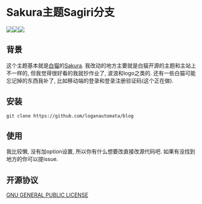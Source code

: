 ﻿# Sakura主题Sagiri分支

[![](https://img.shields.io/badge/blog-@LoganRen-orange.svg?style=plastic)](https://loganren.xyz)![](https://img.shields.io/badge/PHP-7.1+-blue.svg?style=plastic)![](https://img.shields.io/badge/WP-5.0+-green.svg?style=plastic)

## 背景

这个主题基本就是[白猫](https://2heng.xin/)的[Sakura](https://2heng.xin/theme-sakura/). 我改动的地方主要就是白猫开源的主题和主站上不一样的, 但我觉得很好看的我就抄作业了, 波浪和logo之类的. 还有一些白猫可能忘记掉的东西我补了, 比如移动端的登录和登录注册验证码(这个正在做).

## 安装

```git
git clone https://github.com/loganautomata/blog
```

## 使用

我比较懒, 没有加option设置, 所以你有什么想要改直接改源代码吧. 如果有没找到地方的你可以提issue.

## 开源协议

[GNU GENERAL PUBLIC LICENSE](LICENSE)
